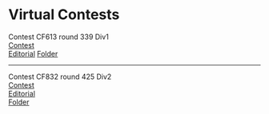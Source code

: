 # Virtual Contests

Contest CF613 round 339 Div1  
[Contest](http://codeforces.com/contest/613)  
[Editorial](http://codeforces.com/blog/entry/22832)
[Folder](CF613)  

  ---------------------------------  

Contest CF832 round 425 Div2  
[Contest](http://codeforces.com/contest/832)  
[Editorial](http://codeforces.com/blog/entry/53461)  
[Folder](CF832)  
